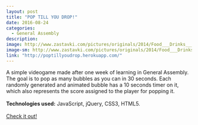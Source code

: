 ```yaml
---
layout: post
title: "POP TILL YOU DROP!"
date: 2016-08-24
categories:
  - General Assembly
description:
image: http://www.zastavki.com/pictures/originals/2014/Food___Drinks_____Bubbles_of_Coca-Cola_081768_.png
image-sm: http://www.zastavki.com/pictures/originals/2014/Food___Drinks_____Bubbles_of_Coca-Cola_081768_.png
link: "http://poptillyoudrop.herokuapp.com/"
---
```

A simple videogame made after one week of learning in General Assembly. The goal is to pop as many bubbles as you can in 30 seconds. Each randomly generated and animated bubble has a 10 seconds timer on it, which also represents the score assigned to the player for popping it.
<br>
<br>
<strong>Technologies used:</strong> JavaScript, jQuery, CSS3, HTML5.
<br>
<br>
<a href="{{ page.link }}">Check it out!</a>
